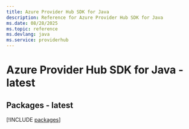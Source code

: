 ```yaml
---
title: Azure Provider Hub SDK for Java
description: Reference for Azure Provider Hub SDK for Java
ms.date: 08/28/2025
ms.topic: reference
ms.devlang: java
ms.service: providerhub
---
```

# Azure Provider Hub SDK for Java - latest
## Packages - latest
[!INCLUDE [packages](provider-hub-index.md)]